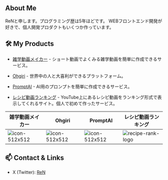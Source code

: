 ## About Me

ReNと申します。プログラミング歴は5年ほどです。
WEBフロントエンド開発が好きで、個人開発プロダクトもいくつか作っています。

## 🛠️ My Products

- [雑学動画メイカー](https://trivideomaker.com) - ショート動画でよくみる雑学動画を簡単に作成できるサービス。

- [Ohgiri](https://oogiriapp.com) - 世界中の人と大喜利ができるプラットフォーム。

- [PromptAI](https://prompt-generator-ai.com) - AI用のプロンプトを簡単に作成できるサービス。

- [レシピ動画ランキング](https://recipe-rank.com) - YouTube上にあるレシピ動画をランキング形式で表示してくれるサイト。個人で初めて作ったサービス。

|雑学動画メイカー|Ohgiri|PromptAI|レシピ動画ランキング|
|-|-|-|-|
|![icon-512x512](https://github.com/user-attachments/assets/22f4ff58-a701-4d2c-b93e-c3d0b92e3ddd)|![icon-512x512](https://github.com/user-attachments/assets/f494c6a1-a447-46da-a570-fffac9fc9db0)|![icon-512x512](https://github.com/user-attachments/assets/7e58e5f6-88c4-408c-b2e3-6857ec5a0530)|![recipe-rank-logo](https://github.com/user-attachments/assets/9a5353cd-475b-482b-9e46-bd84386a1f55)|


## 📫 Contact & Links
- X (Twitter): [ReN](https://x.com/ReN_12_30)
